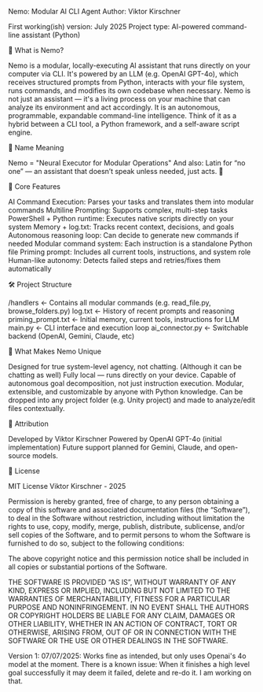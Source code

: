 Nemo: Modular AI CLI Agent
Author: Viktor Kirschner

First working(ish) version: July 2025
Project type: AI-powered command-line assistant (Python)

🤖 What is Nemo?

Nemo is a modular, locally-executing AI assistant that runs directly on your computer via CLI. It's powered by an LLM (e.g. OpenAI GPT-4o), which receives structured prompts from Python, interacts with your file system, runs commands, and modifies its own codebase when necessary. Nemo is not just an assistant — it's a living process on your machine that can analyze its environment and act accordingly. It is an autonomous, programmable, expandable command-line intelligence. Think of it as a hybrid between a CLI tool, a Python framework, and a self-aware script engine.

📌 Name Meaning

Nemo = "Neural Executor for Modular Operations"
And also: Latin for “no one” — an assistant that doesn’t speak unless needed, just acts. 🙂


🧠 Core Features

AI Command Execution: Parses your tasks and translates them into modular commands
Multiline Prompting: Supports complex, multi-step tasks
PowerShell + Python runtime: Executes native scripts directly on your system
Memory + log.txt: Tracks recent context, decisions, and goals
Autonomous reasoning loop: Can decide to generate new commands if needed
Modular command system: Each instruction is a standalone Python file
Priming prompt: Includes all current tools, instructions, and system role
Human-like autonomy: Detects failed steps and retries/fixes them automatically

🛠️ Project Structure

/handlers           <- Contains all modular commands (e.g. read_file.py, browse_folders.py)
log.txt             <- History of recent prompts and reasoning
priming_prompt.txt  <- Initial memory, current tools, instructions for LLM
main.py             <- CLI interface and execution loop
ai_connector.py     <- Switchable backend (OpenAI, Gemini, Claude, etc)

🧪 What Makes Nemo Unique

Designed for true system-level agency, not chatting. (Although it can be chatting as well)
Fully local — runs directly on your device.
Capable of autonomous goal decomposition, not just instruction execution.
Modular, extensible, and customizable by anyone with Python knowledge.
Can be dropped into any project folder (e.g. Unity project) and made to analyze/edit files contextually.

🔐 Attribution

Developed by Viktor Kirschner
Powered by OpenAI GPT-4o (initial implementation)
Future support planned for Gemini, Claude, and open-source models.

💬 License

MIT License
Viktor Kirschner - 2025

Permission is hereby granted, free of charge, to any person obtaining a copy of this software and associated documentation files (the “Software”), to deal in the Software without restriction, including without limitation the rights to use, copy, modify, merge, publish, distribute, sublicense, and/or sell copies of the Software, and to permit persons to whom the Software is furnished to do so, subject to the following conditions:

The above copyright notice and this permission notice shall be included in all copies or substantial portions of the Software.

THE SOFTWARE IS PROVIDED “AS IS”, WITHOUT WARRANTY OF ANY KIND, EXPRESS OR IMPLIED, INCLUDING BUT NOT LIMITED TO THE WARRANTIES OF MERCHANTABILITY, FITNESS FOR A PARTICULAR PURPOSE AND NONINFRINGEMENT. IN NO EVENT SHALL THE AUTHORS OR COPYRIGHT HOLDERS BE LIABLE FOR ANY CLAIM, DAMAGES OR OTHER LIABILITY, WHETHER IN AN ACTION OF CONTRACT, TORT OR OTHERWISE, ARISING FROM, OUT OF OR IN CONNECTION WITH THE SOFTWARE OR THE USE OR OTHER DEALINGS IN THE SOFTWARE.

Version 1: 
07/07/2025: Works fine as intended, but only uses Openai's 4o model at the moment. 
There is a known issue: When it finishes a high level goal successfully it may deem it failed, delete and re-do it. I am working on that.

